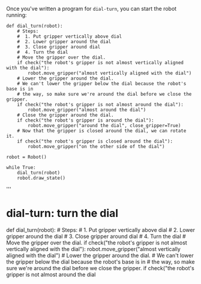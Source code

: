

Once you've written a program for `dial-turn`, you can start the robot running:

```
def dial_turn(robot):
    # Steps:
    #  1. Put gripper vertically above dial
    #  2. Lower gripper around the dial
    #  3. Close gripper around dial
    #  4. Turn the dial
    # Move the gripper over the dial.
    if check("the robot's gripper is not almost vertically aligned with the dial"):
        robot.move_gripper("almost vertically aligned with the dial")
    # Lower the gripper around the dial.
    # We can't lower the gripper below the dial because the robot's base is in
    # the way, so make sure we're around the dial before we close the gripper.
    if check("the robot's gripper is not almost around the dial"):
        robot.move_gripper("almost around the dial")
    # Close the gripper around the dial.
    if check("the robot's gripper is around the dial"):
        robot.move_gripper("around the dial", close_gripper=True)
    # Now that the gripper is closed around the dial, we can rotate it.
    if check("the robot's gripper is closed around the dial"):
        robot.move_gripper("on the other side of the dial")

robot = Robot()

while True:
    dial_turn(robot)
    robot.draw_state()
```
'''

# dial-turn: turn the dial
def dial_turn(robot):
    # Steps:
    #  1. Put gripper vertically above dial
    #  2. Lower gripper around the dial
    #  3. Close gripper around dial
    #  4. Turn the dial
    # Move the gripper over the dial.
    if check("the robot's gripper is not almost vertically aligned with the dial"):
        robot.move_gripper("almost vertically aligned with the dial")
    # Lower the gripper around the dial.
    # We can't lower the gripper below the dial because the robot's base is in
    # the way, so make sure we're around the dial before we close the gripper.
    if check("the robot's gripper is not almost around the dial